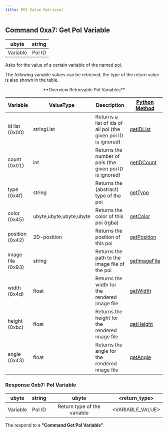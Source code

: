 ```yaml
---
title: POI Value Retrieval
---
```


## Command 0xa7: Get PoI Variable

|  ubyte   | string |
| :------: | :----: |
| Variable | PoI ID |

Asks for the value of a certain variable of the named poi.

The following variable values can be retrieved, the type of the return
value is also shown in the table.

<center>
**Overview Retrievable PoI Variables**
</center>

| Variable          | ValueType               | Description              | [Python Method](../TraCI/Interfacing_TraCI_from_Python.md)   |
| ----------------- | ----------------------- | ------------------------ | ------------------------------------------------------------ |
| id list (0x00)    | stringList              | Returns a list of ids of all poi (the given poi ID is ignored) | [getIDList](https://sumo.dlr.de/pydoc/traci._poi.html#PoiDomain-getIDList)       |
| count (0x01)      | int                     | Returns the number of pois (the given poi ID is ignored)       | [getIDCount](https://sumo.dlr.de/pydoc/traci._poi.html#PoiDomain-getIDCount)     |
| type (0x4f)       | string                  | Returns the (abstract) type of the poi                         | [getType](https://sumo.dlr.de/pydoc/traci._poi.html#PoiDomain-getType)           |
| color (0x45)      | ubyte,ubyte,ubyte,ubyte | Returns the color of this poi (rgba)                           | [getColor](https://sumo.dlr.de/pydoc/traci._poi.html#PoiDomain-getColor)         |
| position (0x42)   | 2D-position             | Returns the position of this poi                               | [getPosition](https://sumo.dlr.de/pydoc/traci._poi.html#PoiDomain-getPosition)   |
| image file (0x93) | string                  | Returns the path to the image file of the poi                  | [getImageFile](https://sumo.dlr.de/pydoc/traci._poi.html#PoiDomain-getImageFile) |
| width (0x4d)      | float                   | Returns the width for the rendered image file                  | [getWidth](https://sumo.dlr.de/pydoc/traci._poi.html#PoiDomain-getWidth)         |
| height (0xbc)     | float                   | Returns the height for the rendered image file                 | [getHeight](https://sumo.dlr.de/pydoc/traci._poi.html#PoiDomain-getHeight)       |
| angle (0x43)      | float                   | Returns the angle for the rendered image file                  | [getAngle](https://sumo.dlr.de/pydoc/traci._poi.html#PoiDomain-getAngle)         |


### Response 0xb7: PoI Variable

|  ubyte   | string |            ubyte            |  <return_type\>   |
| :------: | :----: | :-------------------------: | :--------------: |
| Variable | PoI ID | Return type of the variable | <VARIABLE_VALUE\> |

The respond to a **"Command Get PoI Variable"**.
